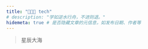 ```yaml
---
title: "👨🏻‍💻 tech"
# description: "学如逆水行舟，不进则退。"
hidemeta: true # 是否隐藏文章的元信息，如发布日期、作者等
---
```


> 星辰大海

<!-- more -->